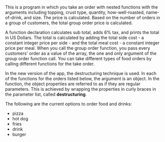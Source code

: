 This is a program in which you take an order with nested functions with the arguments including topping, crust type, quantity, how-well-roasted, name-of-drink, and size. The price is calculated. Based on the number of orders in a group of customers, the total group order price is calculated.

A function declaration calculates sub total, adds 6% tax, and prints the total in US Dollars. The total is calculated by adding the total side cost - a constant integer price per side - and the total meal cost - a constant integer price per meal. When you call the group order function, you pass every customers' order as a value of the array, the one and only argument of the group order function call. You can take different types of food orders by calling different functions for the take order.

In the new version of the app, the destructuring technique is used. In each of the functions for the orders listed below, the argument is an object. In the function, the object properties are referred to as if they are regular parameters. This is achieved by wrapping the properties in curly braces in the parameter list, called **destructuring**. 

The following are the current options to order food and drinks:
 - pizza
 - hot dog
 - fries
 - drink
 - burger

<script> 
	let sslink = document.createElement("link"); 
	sslink.href = "css/normalize.css";
	sslink.rel = "stylesheet";
	sslink.type = "text/css";
	document.head.appendChild(sslink);
</script>

